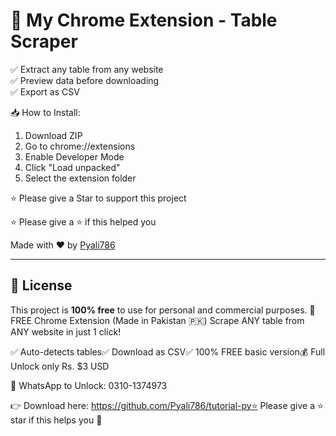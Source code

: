 # 🧩 My Chrome Extension - Table Scraper

✅ Extract any table from any website  
✅ Preview data before downloading  
✅ Export as CSV


📥 How to Install:
1. Download ZIP
2. Go to chrome://extensions
3. Enable Developer Mode
4. Click "Load unpacked"
5. Select the extension folder

⭐ Please give a Star to support this project


⭐ Please give a ⭐ if this helped you


Made with ❤️ by [Pyali786](https://github.com/Pyali786)

---

## 📄 License

This project is **100% free** to use for personal and commercial purposes.
🔧 FREE Chrome Extension (Made in Pakistan 🇵🇰)
Scrape ANY table from ANY website in just 1 click!

✅ Auto-detects tables✅ Download as CSV✅ 100% FREE basic version💰 Full Unlock only Rs. $3 USD

📲 WhatsApp to Unlock: 0310-1374973

👉 Download here: https://github.com/Pyali786/tutorial-py⭐ Please give a ⭐ star if this helps you 🙏
